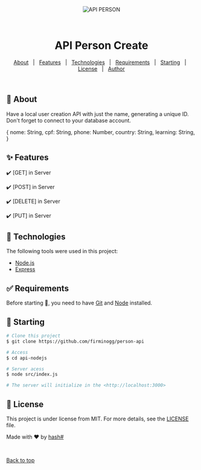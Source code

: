 <div align="center" id="top"> 
  <img src="./.github/app.gif" alt="API PERSON" />

&#xa0;

  <!-- <a href="https://apinodejs.netlify.app">Demo</a> -->
</div>

<h1 align="center">API Person Create</h1>

<!-- Status -->

<!-- <h4 align="center">
	🚧  Api Nodejs 🚀 Under construction...  🚧
</h4>

<hr> -->

<p align="center">
  <a href="#dart-about">About</a> &#xa0; | &#xa0; 
  <a href="#sparkles-features">Features</a> &#xa0; | &#xa0;
  <a href="#rocket-technologies">Technologies</a> &#xa0; | &#xa0;
  <a href="#white_check_mark-requirements">Requirements</a> &#xa0; | &#xa0;
  <a href="#checkered_flag-starting">Starting</a> &#xa0; | &#xa0;
  <a href="#memo-license">License</a> &#xa0; | &#xa0;
  <a href="https://github.com/firminogg" target="_blank">Author</a>
</p>

<br>

## :dart: About

Have a local user creation API with just the name, generating a unique ID.
Don't forget to connect to your database account.

{
nome: String,
cpf: String,
phone: Number,
country: String,
learning: String,
}

## :sparkles: Features

:heavy_check_mark:
[GET] in Server

:heavy_check_mark:
[POST] in Server

:heavy_check_mark:
[DELETE] in Server

:heavy_check_mark:
[PUT] in Server

## :rocket: Technologies

The following tools were used in this project:

- [Node.js](https://nodejs.org/en/)
- [Express](https://expressjs.com/)

## :white_check_mark: Requirements

Before starting :checkered_flag:, you need to have [Git](https://git-scm.com) and [Node](https://nodejs.org/en/) installed.

## :checkered_flag: Starting

```bash
# Clone this project
$ git clone https://github.com/firminogg/person-api

# Access
$ cd api-nodejs

# Server acess
$ node src/index.js

# The server will initialize in the <http://localhost:3000>
```

## :memo: License

This project is under license from MIT. For more details, see the [LICENSE](LICENSE.md) file.

Made with :heart: by <a href="https://github.com/firminogg" target="_blank">hash#</a>

&#xa0;

<a href="#top">Back to top</a>

